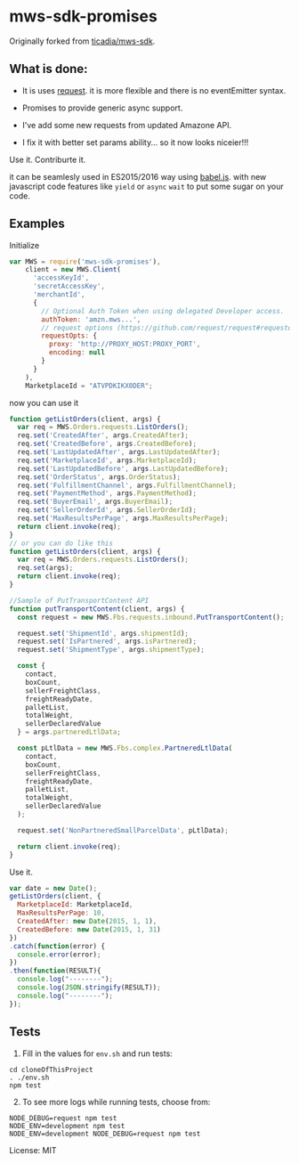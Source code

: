 mws-sdk-promises
======

Originally forked from [ticadia/mws-sdk](https://github.com/ticadia/mws-sdk).

What is done:
-------------

 - It is uses [request](https://www.npmjs.com/package/request). it is more flexible and there is no eventEmitter syntax.

 - Promises to provide generic async support.

 - I've add some new requests from updated Amazone API.

 - I fix it with better set params ability... so it now looks niceier!!!


Use it. Contriburte it.

it can be seamlesly used in ES2015/2016 way using [babel.js](https://babeljs.io/).
with new javascript code features like `yield` or `async` `wait` to put some sugar on your code.

Examples
--------

Initialize

```javascript
var MWS = require('mws-sdk-promises'),
    client = new MWS.Client(
      'accessKeyId',
      'secretAccessKey',
      'merchantId',
      {
        // Optional Auth Token when using delegated Developer access.
        authToken: 'amzn.mws...',
        // request options (https://github.com/request/request#requestoptions-callback)
        requestOpts: {
          proxy: 'http://PROXY_HOST:PROXY_PORT',
          encoding: null
        }
      }
    ),
    MarketplaceId = "ATVPDKIKX0DER";
```

now you can use it

```javascript
function getListOrders(client, args) {
  var req = MWS.Orders.requests.ListOrders();
  req.set('CreatedAfter', args.CreatedAfter);
  req.set('CreatedBefore', args.CreatedBefore);
  req.set('LastUpdatedAfter', args.LastUpdatedAfter);
  req.set('MarketplaceId', args.MarketplaceId);
  req.set('LastUpdatedBefore', args.LastUpdatedBefore);
  req.set('OrderStatus', args.OrderStatus);
  req.set('FulfillmentChannel', args.FulfillmentChannel);
  req.set('PaymentMethod', args.PaymentMethod);
  req.set('BuyerEmail', args.BuyerEmail);
  req.set('SellerOrderId', args.SellerOrderId);
  req.set('MaxResultsPerPage', args.MaxResultsPerPage);
  return client.invoke(req);
}
// or you can do like this
function getListOrders(client, args) {
  var req = MWS.Orders.requests.ListOrders();
  req.set(args);
  return client.invoke(req);
}

```

```javascript
//Sample of PutTransportContent API
function putTransportContent(client, args) {
  const request = new MWS.Fbs.requests.inbound.PutTransportContent();

  request.set('ShipmentId', args.shipmentId);
  request.set('IsPartnered', args.isPartnered);
  request.set('ShipmentType', args.shipmentType);

  const {
    contact,
    boxCount,
    sellerFreightClass,
    freightReadyDate,
    palletList,
    totalWeight,
    sellerDeclaredValue
  } = args.partneredLtlData;

  const pLtlData = new MWS.Fbs.complex.PartneredLtlData(
    contact,
    boxCount,
    sellerFreightClass,
    freightReadyDate,
    palletList,
    totalWeight,
    sellerDeclaredValue
  );

  request.set('NonPartneredSmallParcelData', pLtlData);

  return client.invoke(req);
}
```

Use it.

```javascript
var date = new Date();
getListOrders(client, {
  MarketplaceId: MarketplaceId,
  MaxResultsPerPage: 10,
  CreatedAfter: new Date(2015, 1, 1),
  CreatedBefore: new Date(2015, 1, 31)
})
.catch(function(error) {
  console.error(error);
})
.then(function(RESULT){
  console.log("--------");
  console.log(JSON.stringify(RESULT));
  console.log("--------");
});
```

Tests
-----

1. Fill in the values for `env.sh` and run tests:

  ```
  cd cloneOfThisProject
  . ./env.sh
  npm test
  ```
2. To see more logs while running tests, choose from:

  ```
  NODE_DEBUG=request npm test
  NODE_ENV=development npm test
  NODE_ENV=development NODE_DEBUG=request npm test
  ```

License: MIT
